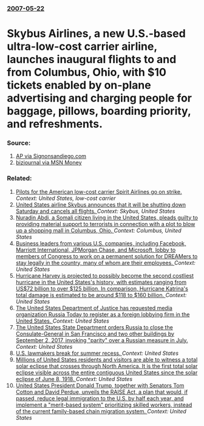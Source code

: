 ### [2007-05-22](/news/2007/05/22/index.md)

#  Skybus Airlines, a new U.S.-based ultra-low-cost carrier airline, launches inaugural flights to and from Columbus, Ohio, with $10 tickets enabled by on-plane advertising and charging people for baggage, pillows, boarding priority, and refreshments. 




### Source:

1. [AP via Signonsandiego.com](http://www.signonsandiego.com/news/business/20070522-0942-airlinestartup.html)
2. [bizjournal via MSN Money](http://news.moneycentral.msn.com/provider/providerarticle.aspx?Feed=ACBJ&Date=20070522&ID=6939390)

### Related:

1. [Pilots for the American low-cost carrier Spirit Airlines go on strike. ](/news/2010/06/12/pilots-for-the-american-low-cost-carrier-spirit-airlines-go-on-strike.md) _Context: United States, low-cost carrier_
2. [ United States airline Skybus announces that it will be shutting down Saturday and cancels all flights. ](/news/2008/04/4/united-states-airline-skybus-announces-that-it-will-be-shutting-down-saturday-and-cancels-all-flights.md) _Context: Skybus, United States_
3. [ Nuradin Abdi, a Somali citizen living in the United States, pleads guilty to providing material support to terrorists in connection with a plot to blow up a shopping mall in Columbus, Ohio. ](/news/2007/07/31/nuradin-abdi-a-somali-citizen-living-in-the-united-states-pleads-guilty-to-providing-material-support-to-terrorists-in-connection-with-a.md) _Context: Columbus, United States_
4. [Business leaders from various U.S. companies, including Facebook, Marriott International, JPMorgan Chase, and Microsoft, lobby to members of Congress to work on a permanent solution for DREAMers to stay legally in the country, many of whom are their employees. ](/news/2017/09/6/business-leaders-from-various-u-s-companies-including-facebook-marriott-international-jpmorgan-chase-and-microsoft-lobby-to-members-of.md) _Context: United States_
5. [Hurricane Harvey is projected to possibly become the second costliest hurricane in the United States's history, with estimates ranging from US$72 billion to over $125 billion. In comparison, Hurricane Katrina's total damage is estimated to be around $118 to $160 billion. ](/news/2017/09/3/hurricane-harvey-is-projected-to-possibly-become-the-second-costliest-hurricane-in-the-united-states-s-history-with-estimates-ranging-from.md) _Context: United States_
6. [The United States Department of Justice has requested media organization Russia Today to register as a foreign lobbying firm in the United States. ](/news/2017/09/12/the-united-states-department-of-justice-has-requested-media-organization-russia-today-to-register-as-a-foreign-lobbying-firm-in-the-united-s.md) _Context: United States_
7. [The United States State Department orders Russia to close the Consulate-General in San Francisco and two other buildings by September 2, 2017, invoking "parity" over a Russian measure in July. ](/news/2017/08/31/the-united-states-state-department-orders-russia-to-close-the-consulate-general-in-san-francisco-and-two-other-buildings-by-september-2-201.md) _Context: United States_
8. [U.S. lawmakers break for summer recess. ](/news/2017/08/3/u-s-lawmakers-break-for-summer-recess.md) _Context: United States_
9. [Millions of United States residents and visitors are able to witness a total solar eclipse that crosses through North America. It is the first total solar eclipse visible across the entire contiguous United States since the solar eclipse of June 8, 1918. ](/news/2017/08/21/millions-of-united-states-residents-and-visitors-are-able-to-witness-a-total-solar-eclipse-that-crosses-through-north-america-it-is-the-fir.md) _Context: United States_
10. [United States President Donald Trump, together with Senators Tom Cotton and David Perdue, unveils the RAISE Act, a plan that would, if passed, reduce legal immigration to the U.S. by half each year, and implement a "merit-based system" prioritizing skilled workers, instead of the current family-based chain migration system. ](/news/2017/08/2/united-states-president-donald-trump-together-with-senators-tom-cotton-and-david-perdue-unveils-the-raise-act-a-plan-that-would-if-passe.md) _Context: United States_
